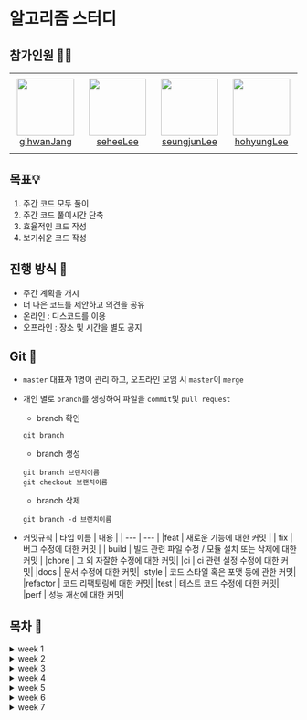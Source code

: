 # 알고리즘 스터디

## 참가인원 🙋‍♂️

<table>
    <tr height="140px">
        <td align="center" width="130px">
            <a href="https://github.com/gihwanJang"><img height="100px" width="100px" src="https://avatars.githubusercontent.com/u/90659997?s=96&v=4"/></a>
            <br />
            <a href="https://github.com/gihwanJang">gihwanJang</a>
        </td>
        <td align="center" width="130px">
            <a href="https://github.com/2-say"><img height="100px" width="100px" src="https://avatars.githubusercontent.com/u/91319157?v=4"/></a>
            <br />
            <a href="https://github.com/2-say">seheeLee</a>
        </td>
        <td align="center" width="130px">
            <a href="https://github.com/1eeSJ"><img height="100px" width="100px" src="https://avatars.githubusercontent.com/u/91321632?s=80&v=4"/></a>
            <br />
            <a href="https://github.com/1eeSJ">seungjunLee</a>
        </td>
        <td align="center" width="130px">
            <a href="https://github.com/leedohyung28"><img height="100px" width="100px" src="https://avatars.githubusercontent.com/u/91038179?s=30&v=4"/></a>
            <br />
            <a href="https://github.com/leedohyung28">hohyungLee</a>
        </td>
    </tr>
</table>

## 목표💡

1. 주간 코드 모두 풀이
2. 주간 코드 풀이시간 단축
3. 효율적인 코드 작성
4. 보기쉬운 코드 작성

## 진행 방식 🎲
- 주간 계획을 개시
- 더 나은 코드를 제안하고 의견을 공유
- 온라인 : 디스코드를 이용
- 오프라인 : 장소 및 시간을 별도 공지

## Git 🌱

- `master` 대표자 1명이 관리 하고, 오프라인 모임 시 `master`이 `merge`

-  개인 별로 `branch`를 생성하여 파일을 `commit`및 `pull request`

    - branch 확인
    ```
    git branch
    ```
    - branch 생성
    ```
    git branch 브랜치이름
    git checkout 브랜치이름
    ```
    - branch 삭제
    ```
    git branch -d 브랜치이름
    ```

- 커밋규칙
    | 타입 이름 | 내용 |
    | --- | --- |
    |feat | 새로운 기능에 대한 커밋 |
    | fix | 버그 수정에 대한 커밋 |
    | build | 빌드 관련 파일 수정 / 모듈 설치 또는 삭제에 대한 커밋 |
    |chore | 그 외 자잘한 수정에 대한 커밋|
    |ci | ci 관련 설정 수정에 대한 커밋|
    |docs | 문서 수정에 대한 커밋|
    |style | 코드 스타일 혹은 포맷 등에 관한 커밋|
    |refactor | 코드 리팩토링에 대한 커밋|
    |test | 테스트 코드 수정에 대한 커밋|
    |perf | 성능 개선에 대한 커밋|


## 목차 🔎
<details> <summary>week 1</summary>
    - Baekjoon 4963<br>  
    - Baekjoon 17204<br>  
    - Baekjoon 10775<br>  
    - Baekjoon 30046<br>  
    - Baekjoon 1557<br>  
    - Baekjoon 1139<br>  
    - Baekjoon 30189<br>  
</details>
<details> <summary>week 2</summary>
    - Baekjoon 30017<br> 
    - Baekjoon 30018<br> 
    - Baekjoon 30019<br> 
    - Baekjoon 30020<br> 
    - Baekjoon 30021<br> 
</details>
<details> <summary>week 3</summary>
    - Baekjoon 15953<br> 
    - Baekjoon 15954<br> 
    - Baekjoon 15955<br> 
    - Baekjoon 15956<br> 
    - Baekjoon 15957<br> 
    - Baekjoon 15958<br> 
</details>
<details> <summary>week 4</summary>
    - Baekjoon 30022<br> 
    - Baekjoon 30023<br> 
    - Baekjoon 30030<br> 
    - Baekjoon 30031<br> 
    - Baekjoon 30032<br> 
</details>
<details> <summary>week 5</summary>
    - Baekjoon 1377<br> 
    - Baekjoon 11286<br> 
    - Baekjoon 14503<br> 
    - Baekjoon 20631<br> 
    - Programmers 구명보트<br> 
</details>
<details> <summary>week 6</summary>
    - Baekjoon 28289<br> 
    - Baekjoon 28290<br> 
    - Baekjoon 28291<br> 
    - Baekjoon 28292<br> 
    - Baekjoon 28293<br> 
    - Baekjoon 28294<br> 
</details>
<details> <summary>week 7</summary>
    - SWExportAcademy 1206<br> 
    - SWExportAcademy 1244<br> 
    - SWExportAcademy 1249<br> 
    - SWExportAcademy 1208<br> 
    - SWExportAcademy 3752<br> 
    - SWExportAcademy 2819<br> 
    - SWExportAcademy 2806<br>
    - SWExportAcademy 2805<br>
    - SWExportAcademy 1210<br>
    - SWExportAcademy 1289<br>
    - Baekjoon 13458<br> 
    - Baekjoon 14499<br> 
    - Baekjoon 14890<br> 
    - Baekjoon 14891<br> 
</details>